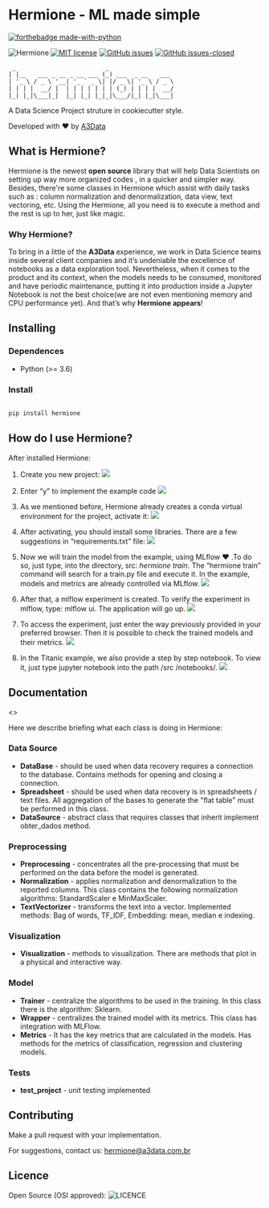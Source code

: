 # Hermione - ML made simple

[![forthebadge made-with-python](http://ForTheBadge.com/images/badges/made-with-python.svg)](https://www.python.org/)

![Hermione](https://github.com/A3Data/hermione/workflows/hermione/badge.svg)
[![MIT license](https://img.shields.io/badge/License-MIT-blue.svg)](https://lbesson.mit-license.org/)
[![GitHub issues](https://img.shields.io/github/issues/a3data/hermione.svg)](https://GitHub.com/a3data/hermione/issues/)
[![GitHub issues-closed](https://img.shields.io/github/issues-closed/a3data/hermione.svg)](https://GitHub.com/a3data/hermione/issues?q=is%3Aissue+is%3Aclosed)

 ```
  _                         _                  
| |__   ___ _ __ _ __ ___ (_) ___  _ __   ___ 
| '_ \ / _ \ '__| '_ ` _ \| |/ _ \| '_ \ / _ \
| | | |  __/ |  | | | | | | | (_) | | | |  __/
|_| |_|\___|_|  |_| |_| |_|_|\___/|_| |_|\___|
```

A Data Science Project struture in cookiecutter style.

Developed with ❤️ by [A3Data](http://www.a3data.com.br/)

  

## What is Hermione?

  

Hermione is the newest **open source** library that will help Data Scientists on setting up way more organized codes , in a quicker and simpler way. Besides, there're some classes in Hermione which assist with daily tasks such as : column normalization and denormalization, data view, text vectoring, etc. Using the Hermione, all you need is to execute a method and the rest is up to her, just like magic.

### Why Hermione?
To bring in a little of the **A3Data** experience, we work in Data Science teams inside several client companies and it’s undeniable the excellence of notebooks as a data exploration tool. Nevertheless, when it comes to the product and its context, when the models needs to be consumed, monitored and have periodic maintenance, putting it into production inside a Jupyter Notebook is not the best choice(we are not even mentioning memory and CPU performance yet). And that’s why **Hermione appears**!
  

## Installing


### Dependences

- Python (>= 3.6)
  

### Install

```python

pip install hermione

```
## How do I use Hermione?
After installed Hermione:
1.  Create you new project:
 ![](https://cdn-images-1.medium.com/max/800/1*7Ju0Tq2DP1pE5bfGPguh2w.png)

2. Enter “y” to implement the example code
![](https://cdn-images-1.medium.com/max/800/1*TJoFVA-Nio2O3XvxBN4MUQ.png)

3. As we mentioned before, Hermione already creates a conda virtual environment for the project, activate it:
![](https://cdn-images-1.medium.com/max/800/1*38yp-E_AUxM7lIw9PCo0rw.png)

4. After activating, you should install some libraries. There are a few suggestions in “requirements.txt” file:
![](https://cdn-images-1.medium.com/max/800/1*rpXdiYmPKHNbVoKFZIHrlQ.png)

5. Now we will train the model from the example, using MLflow ❤ .To do so, just type, into the directory, src: _hermione train_. The “hermione train” command will search for a train.py file and execute it. In the example, models and metrics are already controlled via MLflow.
![](https://cdn-images-1.medium.com/max/800/1*MmVcmAYspxWdzbd5r00W5g.png)

6. After that, a mlflow experiment is created. To verify the experiment in mlflow, type: mlflow ui. The application will go up.
![](https://cdn-images-1.medium.com/max/800/1*DReyAtL9eJ0fiwxaVo3Yfw.png)

7. To access the experiment, just enter the way previously provided in your preferred browser. Then it is possible to check the trained models and their metrics.
![](https://cdn-images-1.medium.com/max/800/1*c_rDEqERZR6r8JVI3TMTcQ.png)

8. In the Titanic example, we also provide a step by step notebook. To view it, just type jupyter notebook into the path /src /notebooks/.
![](https://cdn-images-1.medium.com/max/800/1*U3ToR5jDjQJihT9EnxeDdg.png)


## Documentation
<<Digrama aqui>>  

Here we describe briefing what each class is doing in Hermione:

### Data Source
-   **DataBase** - should be used when data recovery requires a connection to the database. Contains methods for opening and closing a connection.
-   **Spreadsheet**  - should be used when data recovery is in spreadsheets / text files. All aggregation of the bases to generate the  "flat table" must be performed in this class.
-   **DataSource**  - abstract class that requires classes that inherit implement obter_dados method.


### Preprocessing

-   **Preprocessing**  - concentrates all the pre-processing that must be performed on the data before the model is generated.
-   **Normalization** - applies normalization and denormalization to the reported columns. This class contains the following normalization algorithms: StandardScaler e MinMaxScaler.
-   **TextVectorizer**  - transforms the text into a vector. Implemented methods: Bag of words, TF_IDF, Embedding: mean, median e indexing.

### Visualization

-   **Visualization** - methods to visualization. There are methods that plot in a physical and interactive way.

### Model

-   **Trainer**  - centralize the algorithms to be used in the training. In this class there is the algorithm: Sklearn.
-   **Wrapper** - centralizes the trained model with its metrics. This class has integration with MLFlow.
-   **Metrics** - It has the key metrics that are calculated in the models. Has methods for the metrics of classification, regression and clustering models.

### Tests
-   **test_project** - unit testing implemented
  

## Contributing

  Make a pull request with your implementation.

For suggestions, contact us: hermione@a3data.com.br

## Licence
Open Source (OSI approved): ![LICENCE](https://img.shields.io/pypi/l/tqdm.svg)